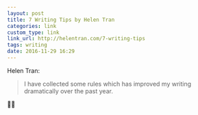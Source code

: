 ```yaml
---
layout: post
title: 7 Writing Tips by Helen Tran
categories: link
custom_type: link
link_url: http://helentran.com/7-writing-tips
tags: writing
date: 2016-11-29 16:29
---
```

Helen Tran:

> I have collected some rules which has improved my writing dramatically over the past year.

👏🏽

